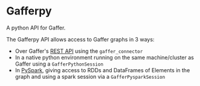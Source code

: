 # Gafferpy #

A python API for Gaffer.

The Gafferpy API allows access to Gaffer graphs in 3 ways:

 - Over Gaffer's [REST API](https://github.com/gchq/Gaffer/tree/master/rest-api) using the `gaffer_connector`
 - In a native python environment running on the same machine/cluster as Gaffer using a `GafferPythonSession`
 - In [PySpark](https://spark.apache.org/docs/0.9.0/python-programming-guide.html), giving access to RDDs and DataFrames of Elements in the graph and using a spark session via a `GafferPysparkSession`
 

